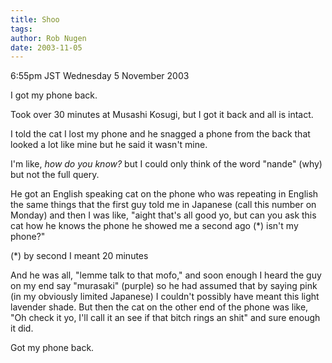 ```yaml
---
title: Shoo
tags: 
author: Rob Nugen
date: 2003-11-05
---
```


<p class=date>6:55pm JST Wednesday 5 November 2003</p>

<p>I got my phone back.</p>

<p>Took over 30 minutes at Musashi Kosugi, but I got it back and all
is intact.</p>

<p>I told the cat I lost my phone and he snagged a phone from the back
that looked a lot like mine but he said it wasn't mine.</p>

<p>I'm like, <em>how do you know?</em> but I could only think of the
word "nande" (why) but not the full query.</p>

<p>He got an English speaking cat on the phone who was repeating in
English the same things that the first guy told me in Japanese (call
this number on Monday) and then I was like, "aight that's all good yo,
but can you ask this cat how he knows the phone he showed me a second
ago (*) isn't my phone?"</p>

<p>(*) by second I meant 20 minutes</p>

<p>And he was all, "lemme talk to that mofo," and soon enough I heard
the guy on my end say "murasaki" (purple) so he had assumed that by
saying pink (in my obviously limited Japanese) I couldn't possibly
have meant this light lavender shade.  But then the cat on the other
end of the phone was like, "Oh check it yo, I'll call it an see if
that bitch rings an shit" and sure enough it did.</p>

<p>Got my phone back.</p>
